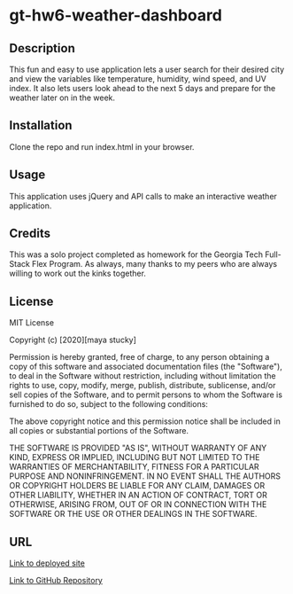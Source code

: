 # gt-hw6-weather-dashboard

## Description

This fun and easy to use application lets a user search for their desired city and view the variables like temperature, humidity, wind speed, and UV index. It also lets users look ahead to the next 5 days and prepare for the weather later on in the week.

## Installation

Clone the repo and run index.html in your browser.

## Usage

This application uses jQuery and API calls to make an interactive weather application.

## Credits

This was a solo project completed as homework for the Georgia Tech Full-Stack Flex Program. As always, many thanks to my peers who are always willing to work out the kinks together.

## License

MIT License

Copyright (c) [2020][maya stucky]

Permission is hereby granted, free of charge, to any person obtaining a copy of this software and associated documentation files (the "Software"), to deal in the Software without restriction, including without limitation the rights to use, copy, modify, merge, publish, distribute, sublicense, and/or sell copies of the Software, and to permit persons to whom the Software is furnished to do so, subject to the following conditions:

The above copyright notice and this permission notice shall be included in all copies or substantial portions of the Software.

THE SOFTWARE IS PROVIDED "AS IS", WITHOUT WARRANTY OF ANY KIND, EXPRESS OR IMPLIED, INCLUDING BUT NOT LIMITED TO THE WARRANTIES OF MERCHANTABILITY, FITNESS FOR A PARTICULAR PURPOSE AND NONINFRINGEMENT. IN NO EVENT SHALL THE AUTHORS OR COPYRIGHT HOLDERS BE LIABLE FOR ANY CLAIM, DAMAGES OR OTHER LIABILITY, WHETHER IN AN ACTION OF CONTRACT, TORT OR OTHERWISE, ARISING FROM, OUT OF OR IN CONNECTION WITH THE SOFTWARE OR THE USE OR OTHER DEALINGS IN THE SOFTWARE.

## URL

[Link to deployed site](https://mayastucky.github.io/gt-hw6-weather-dashboard/)

[Link to GitHub Repository](https://github.com/mayastucky/gt-hw6-weather-dashboard)
